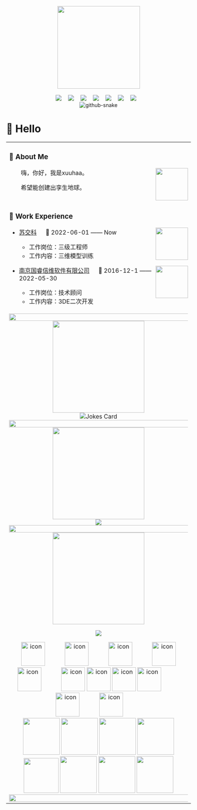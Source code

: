 <div align="center">

  <!-- knock code pictures 敲代码的图片 -->
  <picture>
    <source media="(prefers-color-scheme: dark)" srcset="https://github.com/xuuhaa/xuuhaa/tree/main/assets/images/coding.gif" />
    <source media="(prefers-color-scheme: light)" srcset="https://github.com/xuuhaa/xuuhaa/tree/main/assets/images/developer.svg" height="225px" />
    <img src="https://github.com/lowlighter/metrics/xuuhaa/assets/images/coding.gif" />
  </picture>

  <!-- for beauty 留个空行好看点 -->
  <div>&nbsp;</div>

  <!-- profile logo 个人资料徽标 -->
  <div>
    <a href="https://blog.sunguoqi.com/"><img src="https://img.shields.io/badge/Website-博客-blue" /></a>&emsp;
    <a href="https://twitter.com/xuuhaa/"><img src="https://img.shields.io/badge/Twitter-推特-blue" /></a>&emsp;
    <a href="https://www.youtube.com/@xuuhaa"><img src="https://img.shields.io/badge/YouTube-油管-c32136" /></a>&emsp;
    <a href="https://mp.sunguoqi.com"><img src="https://img.shields.io/badge/WeChat-微信-07c160" /></a>&emsp;
    <a href="https://space.bilibili.com/448488855/"><img src="https://img.shields.io/badge/Bilibili-B站-ff69b4" /></a>&emsp;
    <a href="https://blog.csdn.net/weixin_50915462/"><img src="https://img.shields.io/badge/CSDN-论坛-c32136" /></a>&emsp;
    <a href="https://www.zhihu.com/people/sunguoqi/"><img src="https://img.shields.io/badge/Zhihu-知乎-blue" /></a>&emsp;
  </div>

  <!-- Snake Code Contribution Map 贪吃蛇代码贡献图 -->
  <picture>
    <source media="(prefers-color-scheme: dark)" srcset="https://github.com/xuuhaa/xuuhaa/profile-snake-contrib/github-contribution-grid-snake-dark.svg" />
    <source media="(prefers-color-scheme: light)" srcset="https://github.com/xuuhaa/xuuhaa/profile-snake-contrib/github-contribution-grid-snake.svg" />
    <img alt="github-snake" src="https://github.com/xuuhaa/xuuhaa/profile-snake-contrib/github-contribution-grid-snake-dark.svg" />
  </picture>

</div>

#  🙋 Hello

<table>
  
<tr><td>

### 🤺 About Me

<img align="right" width="88" src="https://github.com/xuuhaa/xuuhaa/tree/main/assets/images/jobs.png" />

<p>&emsp;&emsp;嗨，你好，我是xuuhaa。</p>
<p>&emsp;&emsp;希望能创建出孪生地球。</p>


</td></tr>

<tr><td>

### 🏢 Work Experience

<img align="right" width="88" src="https://github.com/xuuhaa/xuuhaa/tree/main/assets/images/yuanze.png" />

- [苏交科](http://www.jsti.com/) &emsp; 📌 2022-06-01 —— Now

  - 工作岗位：三级工程师
  - 工作内容：三维模型训练

<img align="right" width="88" src="https://github.com/lowlighter/metrics/xuuhaa/assets/images/tuhui.png" />

- [南京国睿信维软件有限公司](http://www.glaway.com/) &emsp; 📌 2016-12-1 —— 2022-05-30

  - 工作岗位：技术顾问
  - 工作内容：3DE二次开发

</td></tr>

<tr><td>


<!-- ########################################## 分割 ########################################## -->
<img width="200%" src="https://github.com/xuuhaa/xuuhaa/tree/main/assets/images/hr.gif" />

<div align="center">

<!-- run 图片 -->
<img src="https://github.com/xuuhaa/xuuhaa/tree/main/assets/images/man_run.png" width="250" height="250" />

<!-- Joke 笑话 -->
<div>
  <picture>
    <source media="(prefers-color-scheme: dark)" srcset="https://readme-jokes.vercel.app/api?hideBorder&bgColor=%23121212" />
    <source media="(prefers-color-scheme: light)" srcset="https://readme-jokes.vercel.app/api?hideBorder&bgColor=%ffffff" />
    <img alt="Jokes Card" src="https://readme-jokes.vercel.app/api?hideBorder&bgColor=%23121212" />
  </picture>
</div>

</div>

<!-- ########################################## 分割 ########################################## -->
<img width="200%" src="https://github.com/xuuhaa/xuuhaa/tree/main/assets/images/hr.gif" />

<div align="center" >

<!-- just img 图片 -->
<img src="https://github.com/xuuhaa/xuuhaa/tree/main/assets/images/mb.png" width="250" height="250" />

<!-- Quotes 名人名言 -->
<div><img src="https://quotes-github-readme.vercel.app/api?type=horizontal&theme=dark" /><br/></div>
  
</div>

<!-- ########################################## 分割 ########################################## -->
<img width="200%" src="https://github.com/xuuhaa/xuuhaa/tree/main/assets/images/hr.gif" />

<div align="center" >

<!-- just img 图片 -->
<img src="https://github.com/xuuhaa/xuuhaa/tree/main/assets/images/man.png" width="250" height="250" />

<!-- programming tool icon 编程工具图标 -->
<img src="https://skillicons.dev/icons?i=ps,ai,pr,c,cpp,cs,ts,discord,twitter,mongodb,instagram,idea,git" /><br>

<!-- svg -->
<img src="https://techstack-generator.vercel.app/kubernetes-icon.svg" alt="icon" width="65" style="width: 65px; height: 65px; margin-right: 50px; margin-bottom: 0px;" />
<img src="https://techstack-generator.vercel.app/js-icon.svg" alt="icon" width="65" style="width: 65px; height: 65px; margin-right: 50px; margin-bottom: 0px;" />
<img src="https://techstack-generator.vercel.app/mysql-icon.svg" alt="icon" width="65" style="width: 65px; height: 65px; margin-right: 50px; margin-bottom: 0px;" />
<img src="https://techstack-generator.vercel.app/webpack-icon.svg" alt="icon" width="65" style="width: 65px; height: 65px; margin-right: 0px; margin-bottom: 0px;" />
<img src="https://techstack-generator.vercel.app/docker-icon.svg" alt="icon" width="65" style="width: 65px; height: 65px; margin-right: 50px; margin-bottom: 0px;" /> 
<img src="https://techstack-generator.vercel.app/redux-icon.svg" alt="icon" width="65" style="width: 65px; height: 65px; margin-right: 0px; margin-bottom: 0px;" />
<img src="https://techstack-generator.vercel.app/java-icon.svg" alt="icon" width="65" style="width: 65px; height: 65px; margin-right: 0px; margin-bottom: 0px;" />
<img src="https://techstack-generator.vercel.app/eslint-icon.svg" alt="icon" width="65" style="width: 65px; height: 65px; margin-right: 0px; margin-bottom: 0px;" />
<img src="https://techstack-generator.vercel.app/aws-icon.svg" alt="icon" width="65" style="width: 65px; height: 65px; margin-right: 50px; margin-bottom: 0px;" />
<img src="https://techstack-generator.vercel.app/ts-icon.svg" alt="icon" width="65" style="width: 65px; height: 65px; margin-right: 50px; margin-bottom: 0px;" />
<img src="https://techstack-generator.vercel.app/nginx-icon.svg" alt="icon" width="65" style="width: 65px; height: 65px; margin-right: 50px; margin-bottom: 0px;" /><br>

<!-- gif -->
<img height="100" width="100" src="https://github.com/xuuhaa/xuuhaa/tree/main/assets/images/html.webp">
<img height="100" width="100" src="https://github.com/xuuhaa/xuuhaa/tree/main/assets/images/cssgif.webp">
<img height="100" width="100" src="https://github.com/xuuhaa/xuuhaa/tree/main/assets/images/vscode.webp">
<img height="100" width="100" src="https://github.com/xuuhaa/xuuhaa/tree/main/assets/images/react.webp">
<img height="95" width="95" src="https://github.com/xuuhaa/xuuhaa/tree/main/assets/images/vue.webp">
<img height="100" width="100" src="https://github.com/xuuhaa/xuuhaa/tree/main/assets/images/python.webp">
<img height="100" width="100" src="https://github.com/xuuhaa/xuuhaa/tree/main/assets/images/js.webp">
<img height="100" width="100" src="https://github.com/xuuhaa/xuuhaa/tree/main/assets/images/github.webp">

</div>

<!-- ########################################## 分割 ########################################## -->
<img width="200%" src="https://github.com/xuuhaa/xuuhaa/tree/main/assets/images/hr.gif" />

</div>


<!--
**xuuhaa/xuuhaa** is a ✨ _special_ ✨ repository because its `README.md` (this file) appears on your GitHub profile.

Here are some ideas to get you started:

- 🔭 I’m currently working on ...
- 🌱 I’m currently learning ...
- 👯 I’m looking to collaborate on ...
- 🤔 I’m looking for help with ...
- 💬 Ask me about ...
- 📫 How to reach me: ...
- 😄 Pronouns: ...
- ⚡ Fun fact: ...
-->
